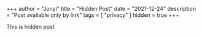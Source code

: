 +++
author = "Junyi"
title = "Hidden Post"
date = "2021-12-24"
description = "Post available only by link"
tags = [
    "privacy"
]
hidden = true
+++

This is hidden post
